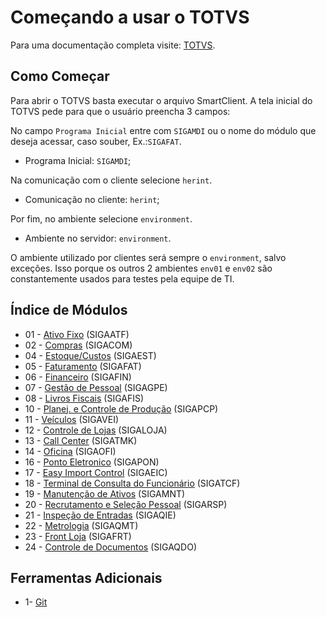 # Começando a usar o TOTVS

Para uma documentação completa visite: [TOTVS](http://tdn.totvs.com/display/tec/SmartClient+-+Sobre).

## Como Começar

Para abrir o TOTVS basta executar o arquivo SmartClient. A tela inicial do TOTVS pede para que o usuário preencha 3 campos:

No campo `Programa Inicial` entre com `SIGAMDI` ou o nome do módulo que deseja acessar, caso souber, Ex.:`SIGAFAT`.

* Programa Inicial: `SIGAMDI`;

Na comunicação com o cliente selecione  `herint`.

* Comunicação no cliente: `herint`;

Por fim, no ambiente selecione `environment`.

* Ambiente no servidor: `environment`.



O ambiente utilizado por clientes será sempre o `environment`, salvo exceções. Isso porque os outros 2 ambientes `env01` e `env02` são constantemente usados para testes pela equipe de TI.


## Índice de Módulos
* 01 - [Ativo Fixo](https://gabsbelini.github.io/totvs-docs/modulo-01/) (SIGAATF)
* 02 - [Compras](https://gabsbelini.github.io/totvs-docs/modulo-02/) (SIGACOM)
* 04 - [Estoque/Custos](https://gabsbelini.github.io/totvs-docs/modulo-04/) (SIGAEST)
* 05 - [Faturamento](https://gabsbelini.github.io/totvs-docs/modulo-05/) (SIGAFAT)
* 06 - [Financeiro](https://gabsbelini.github.io/totvs-docs/modulo-06/) (SIGAFIN)
* 07 - [Gestão de Pessoal](https://gabsbelini.github.io/totvs-docs/modulo-07/) (SIGAGPE)
* 08 - [Livros Fiscais](https://gabsbelini.github.io/totvs-docs/modulo-08/) (SIGAFIS)
* 10 - [Planej. e Controle de Produção](https://gabsbelini.github.io/totvs-docs/modulo-10/) (SIGAPCP)
* 11 - [Veículos](https://gabsbelini.github.io/totvs-docs/modulo-11/) (SIGAVEI)
* 12 - [Controle de Lojas](https://gabsbelini.github.io/totvs-docs/modulo-12/) (SIGALOJA)
* 13 - [Call Center](https://gabsbelini.github.io/totvs-docs/modulo-13/) (SIGATMK)
* 14 - [Oficina](https://gabsbelini.github.io/totvs-docs/modulo-14/) (SIGAOFI)
* 16 - [Ponto Eletronico](https://gabsbelini.github.io/totvs-docs/modulo-16/) (SIGAPON)
* 17 - [Easy Import Control](https://gabsbelini.github.io/totvs-docs/modulo-17/) (SIGAEIC)
* 18 - [Terminal de Consulta do Funcionário](https://gabsbelini.github.io/totvs-docs/modulo-18/) (SIGATCF)
* 19 - [Manutenção de Ativos](https://gabsbelini.github.io/totvs-docs/modulo-19/) (SIGAMNT)
* 20 - [Recrutamento e Seleção Pessoal](https://gabsbelini.github.io/totvs-docs/modulo-20/) (SIGARSP)
* 21 - [Inspeção de Entradas](https://gabsbelini.github.io/totvs-docs/modulo-21/) (SIGAQIE)
* 22 - [Metrologia](https://gabsbelini.github.io/totvs-docs/modulo-22/) (SIGAQMT)
* 23 - [Front Loja](https://gabsbelini.github.io/totvs-docs/modulo-23/) (SIGAFRT)
* 24 - [Controle de Documentos](https://gabsbelini.github.io/totvs-docs/modulo-24/) (SIGAQDO)
## Ferramentas Adicionais
* 1- [Git](https://gabsbelini.github.io/totvs-docs/git/)
